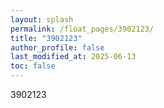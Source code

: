 ```yaml
---
layout: splash
permalink: /float_pages/3902123/
title: "3902123"
author_profile: false
last_modified_at: 2025-06-13
toc: false
---
```

 
3902123
